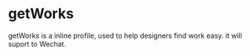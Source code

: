 # getWorks
getWorks is a inline profile, used to help designers find work easy.
it will suport to Wechat.
